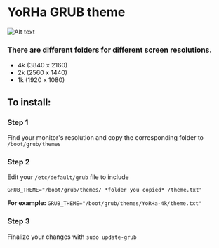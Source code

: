# YoRHa GRUB theme

![Alt text](preview.png?raw=true "Preview")

### There are different folders for different screen resolutions.
 - 4k (3840 x 2160)
 - 2k (2560 x 1440)
 - 1k (1920 x 1080)

## To install:

### Step 1
Find your monitor's resolution and copy the corresponding folder to `/boot/grub/themes`

### Step 2
Edit your `/etc/default/grub` file to include

`GRUB_THEME="/boot/grub/themes/ *folder you copied* /theme.txt"`

**For example:**
`GRUB_THEME="/boot/grub/themes/YoRHa-4k/theme.txt"`

### Step 3
Finalize your changes with `sudo update-grub`
